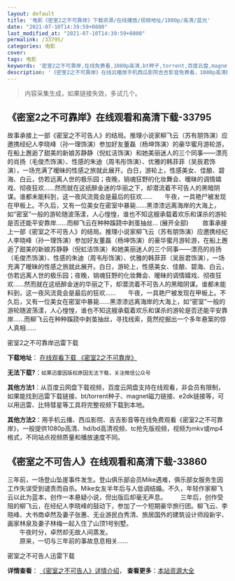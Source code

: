 ```yaml
---
layout: default
title: '电影《密室2之不可靠岸》下载资源/在线播放/视频地址/1080p/高清/蓝光'
date: "2021-07-10T14:39:59+0800"
last_modified_at: "2021-07-10T14:39:59+0800"
permalink: /33795/
categories: 电影
cover:
tags: 电影
keywords: '密室2之不可靠岸,在线免费看,1080p高清,bt种子,torrent,百度云盘,magnet,磁力链,迅雷下载资源'
description: '《密室2之不可靠岸》在线云播放手机西瓜影院吉吉影音免费看，1080p高清bd/hd未删减完整版和tc抢先枪版，mkv/mp4格式，附带bt/torrent种子、magnet/磁力链、百度云盘、网盘资源迅雷下载链接'
---
```


>内容采集生成，如果链接失效，多试几个。


## 《密室2之不可靠岸》在线观看和高清下载-33795

故事承接上一部《密室之不可告人》的结局。推理小说家柳飞云（苏有朋饰演）应邀携经纪人李晓峰（孙一理饰演）参加好友董磊（杨坤饰演）的豪华蜜月游轮游，在船上邂逅了甜美的新娘苏静静（倪虹洁饰演）和她美丽迷人的三个同事&mdash;—漂亮的肖扬（毛俊杰饰演）、性感的朱迪（周韦彤饰演）、优雅的韩菲菲（吴辰君饰演），一场充满了暧昧的性感之旅就此展开。白日，游轮上，性感美女、佳酿、碧海、白云，仿若远离人世的极乐园；夜晚，销魂狂野的化妆舞会、暧昧的调情嬉戏、彻夜狂欢&hellip;…然而就在这纸醉金迷的华丽之下，却潜流着不可告人的黑暗阴谋。谁都未能料到，这一夜风流竟会是最后的狂欢……　　午夜，一具艳尸被发现在甲板上。不久后，又有一位美女在密室中暴毙&hellip;…黑漆漆远离海岸的大海上，如&ldquo;密室”一般的游轮随波荡漾，人心惶惶，谁也不知这艘承载着欢乐和谋杀的游轮是否还能平安靠岸&hellip;…而柳飞云在种种蹊跷中剥茧抽丝... (展开全部) 　　故事承接上一部《密室之不可告人》的结局。推理小说家柳飞云（苏有朋饰演）应邀携经纪人李晓峰（孙一理饰演）参加好友董磊（杨坤饰演）的豪华蜜月游轮游，在船上邂逅了甜美的新娘苏静静（倪虹洁饰演）和她美丽迷人的三个同事&mdash;—漂亮的肖扬（毛俊杰饰演）、性感的朱迪（周韦彤饰演）、优雅的韩菲菲（吴辰君饰演），一场充满了暧昧的性感之旅就此展开。白日，游轮上，性感美女、佳酿、碧海、白云，仿若远离人世的极乐园；夜晚，销魂狂野的化妆舞会、暧昧的调情嬉戏、彻夜狂欢&hellip;…然而就在这纸醉金迷的华丽之下，却潜流着不可告人的黑暗阴谋。谁都未能料到，这一夜风流竟会是最后的狂欢……　　午夜，一具艳尸被发现在甲板上。不久后，又有一位美女在密室中暴毙&hellip;…黑漆漆远离海岸的大海上，如&ldquo;密室”一般的游轮随波荡漾，人心惶惶，谁也不知这艘承载着欢乐和谋杀的游轮是否还能平安靠岸&hellip;…而柳飞云在种种蹊跷中剥茧抽丝，寻找线索，竟然挖掘出一个多年悬案的惊人真相……


密室2之不可靠岸迅雷下载

**下载地址**： [在线观看下载 《密室2之不可靠岸》](https://www.993dy.com//vod-detail-id-15090.html) 


**无法下载?**：`如果迅雷因版权原因无法下载，关注微信公众号 `

**其他方法1**：从百度云网盘下载视频，百度云网盘支持在线观看，非会员有限制，如果能找到迅雷下载链接、bt/torrent种子、magnet磁力链接、e2dk链接等，可以用迅雷、比特彗星等工具将完整视频下载到本地。

**其他方法2**：用手机云播、西瓜影院、吉吉影音等在线免费观看《密室2之不可靠岸》，一般提供1080p高清、hd/bd高清视频、tc抢先版视频，视频为mkv或mp4格式，不同站点视频质量和播放速度不同。


## 《密室之不可告人》在线观看和高清下载-33860

三年前，一场登山坠崖事件发生。登山俱乐部会员Mike遇难，俱乐部女服务生因工作失误受到谴责而自杀。Mike女友半年后与人低调结婚。不久，年轻作家柳飞云以此为蓝本，创作一本悬疑小说，但出版后却毫无声息。 　　三年后，创作受阻的柳飞云，在经纪人李晓峰的鼓动下，参加了一个短期豪华旅行团。柳飞云、李晓峰、大书商卓然及妻子张惠、无业游民白秀清、旅居国外的建筑设计师段新宇、画家林泉及妻子林梅一起入住了山顶1号别墅。<br />　　午夜时分，卓然却无故人间蒸发。<br />　　原来，一切与三年前的事故息息相关……


密室之不可告人迅雷下载

**详情查看**： [《密室之不可告人》详情介绍](/movie/33860/)， **查看更多**：[本站资源大全](/movie/t/all/)

